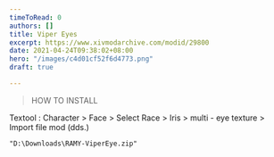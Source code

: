 ```yaml
---
timeToRead: 0
authors: []
title: Viper Eyes
excerpt: https://www.xivmodarchive.com/modid/29800
date: 2021-04-24T09:38:02+08:00
hero: "/images/c4d01cf52f6d4773.png"
draft: true

---
```

> HOW TO INSTALL

  
Textool : Character > Face > Select Race > Iris > multi - eye texture > Import file mod (dds.)

    "D:\Downloads\RAMY-ViperEye.zip"
